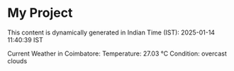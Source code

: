 # My Project

This content is dynamically generated in Indian Time (IST): 2025-01-14 11:40:39 IST


Current Weather in Coimbatore:
Temperature: 27.03 °C
Condition: overcast clouds
